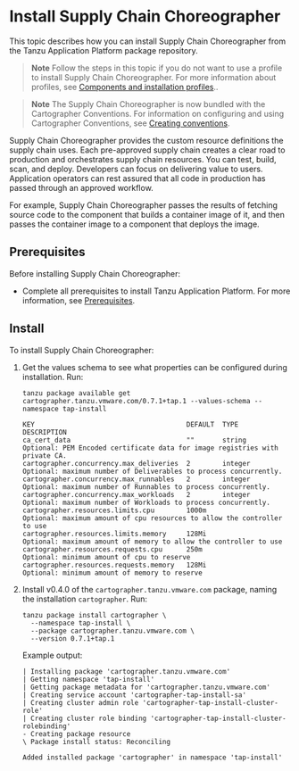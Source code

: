 # Install Supply Chain Choreographer

This topic describes how you can install Supply Chain Choreographer
from the Tanzu Application Platform package repository.

> **Note** Follow the steps in this topic if you do not want to use a profile to install Supply Chain Choreographer. For more information about profiles, see [Components and installation profiles](../about-package-profiles.hbs.md)..

>**Note** The Supply Chain Choreographer is now bundled with the Cartographer Conventions.
For information on configuring and using Cartographer Conventions, see [Creating conventions](../cartographer-conventions/creating-conventions.hbs.md).

Supply Chain Choreographer provides the custom resource definitions the supply chain uses.
Each pre-approved supply chain creates a clear road to production and orchestrates supply chain resources. You can test, build, scan, and deploy. Developers can focus on delivering value to
users. Application operators can rest assured that all code in production has passed
through an approved workflow.

For example, Supply Chain Choreographer passes the results of fetching source code to the component
that builds a container image of it, and then passes the container image
to a component that deploys the image.

## <a id='scc-prereqs'></a>Prerequisites

Before installing Supply Chain Choreographer:

- Complete all prerequisites to install Tanzu Application Platform. For more information, see [Prerequisites](../prerequisites.md).

## <a id='scc-install'></a> Install

To install Supply Chain Choreographer:

1. Get the values schema to see what properties can be configured during installation. Run:

    ```console
    tanzu package available get cartographer.tanzu.vmware.com/0.7.1+tap.1 --values-schema --namespace tap-install

    KEY                                      DEFAULT  TYPE     DESCRIPTION
    ca_cert_data                             ""       string   Optional: PEM Encoded certificate data for image registries with private CA.
    cartographer.concurrency.max_deliveries  2        integer  Optional: maximum number of Deliverables to process concurrently.
    cartographer.concurrency.max_runnables   2        integer  Optional: maximum number of Runnables to process concurrently.
    cartographer.concurrency.max_workloads   2        integer  Optional: maximum number of Workloads to process concurrently.
    cartographer.resources.limits.cpu        1000m             Optional: maximum amount of cpu resources to allow the controller to use
    cartographer.resources.limits.memory     128Mi             Optional: maximum amount of memory to allow the controller to use
    cartographer.resources.requests.cpu      250m              Optional: minimum amount of cpu to reserve
    cartographer.resources.requests.memory   128Mi             Optional: minimum amount of memory to reserve
    ```

1. Install v0.4.0 of the `cartographer.tanzu.vmware.com` package, naming the installation `cartographer`. Run:

    ```console
    tanzu package install cartographer \
      --namespace tap-install \
      --package cartographer.tanzu.vmware.com \
      --version 0.7.1+tap.1
    ```

    Example output:

    ```console
    | Installing package 'cartographer.tanzu.vmware.com'
    | Getting namespace 'tap-install'
    | Getting package metadata for 'cartographer.tanzu.vmware.com'
    | Creating service account 'cartographer-tap-install-sa'
    | Creating cluster admin role 'cartographer-tap-install-cluster-role'
    | Creating cluster role binding 'cartographer-tap-install-cluster-rolebinding'
    - Creating package resource
    \ Package install status: Reconciling

    Added installed package 'cartographer' in namespace 'tap-install'
    ```
